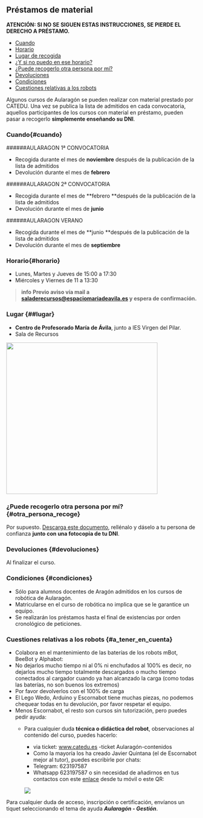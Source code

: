 ## Préstamos de material

**ATENCIÓN: SI NO SE SIGUEN ESTAS INSTRUCCIONES, SE PIERDE EL DERECHO A PRÉSTAMO.**

* [Cuando](#cuando)
* [Horario](#horario)
* [Lugar de recogida](#lugar)
* [¿Y si no puedo en ese horario?](#alternativa)
* [¿Puede recogerlo otra persona por mí?](#otra_persona_recoge)
* [Devoluciones](#devoluciones)
* [Condiciones](#condiciones)
* [Cuestiones relativas a los robots](#a_tener_en_cuenta)

Algunos cursos de Aularagón se pueden realizar con material prestado por CATEDU. Una vez se publica la lista de admitidos en cada convocatoria, aquellos participantes de los cursos con material en préstamo, pueden pasar a recogerlo **simplemente enseñando su DNI**.

### Cuando{#cuando}
######AULARAGON 1ª CONVOCATORIA
* Recogida durante el mes de **noviembre** después de la publicación de la lista de admitidos
* Devolución durante el mes de **febrero**

######AULARAGON 2ª CONVOCATORIA
* Recogida durante el mes de **febrero **después de la publicación de la lista de admitidos
* Devolución durante el mes de **junio**

######AULARAGON VERANO
* Recogida durante el mes de **junio **después de la publicación de la lista de admitidos
* Devolución durante el mes de **septiembre**

### Horario{#horario}

* Lunes, Martes y Jueves de 15:00 a 17:30
* Miércoles y Viernes de 11 a 13:30

> **info**
>**Previo aviso vía mail a saladerecursos@espaciomariadeavila.es y espera de confirmación.**

### Lugar {##lugar}

* **Centro de Profesorado María de Ávila**, junto a IES Virgen del Pilar.
* Sala de Recursos

<a href="https://goo.gl/maps/b5NwjsyqcRojvknD9"><img src="https://catedu.gitbooks.io/faq-aularagon/content/assets/cifemaubicacion.png" width="400" /></a>

### ¿Puede recogerlo otra persona por mí? {#otra_persona_recoge}

Por supuesto. [Descarga este documento](https://drive.google.com/file/d/1uVmkZDku-b0pfUEHZrZZvqgolZVDheVa/view?usp=sharing), rellénalo y dáselo a tu persona de confianza **junto con una fotocopia de tu DNI**.

### Devoluciones {#devoluciones}

Al finalizar el curso.

### Condiciones {#condiciones}

* Sólo para alumnos docentes de Aragón admitidos en los cursos de robótica de Aularagón.
* Matricularse en el curso de robótica no implica que se le garantice un equipo.
* Se realizarán los préstamos hasta el final de existencias por orden cronológico de peticiones.

### Cuestiones relativas a los robots {#a_tener_en_cuenta}

* Colabora en el mantenimiento de las baterías de los robots mBot, BeeBot y Alphabot:
* No dejarlos mucho tiempo ni al 0% ni enchufados al 100% es decir, no dejarlos mucho tiempo totalmente descargados o mucho tiempo conectados al cargador cuando ya han alcanzado la carga (como todas las baterías, no son buenos los extremos) 
* Por favor devolverlos con el 100% de carga
* El Lego Wedo, Arduino y Escornabot tiene muchas piezas, no podemos chequear todas en tu devolución, por favor respetar el equipo.
* Menos Escornabot, el resto son cursos sin tutorización, pero puedes pedir ayuda:
  * Para cualquier duda **técnica o didáctica del robot**, observaciones al contenido del curso, puedes hacerlo:
    * via ticket: www.catedu.es -ticket Aularagón-contenidos
    *  Como la mayoría los ha creado Javier Quintana (el de Escornabot mejor al tutor), puedes escribirle por chats: 
      - Telegram: 623197587
      - Whatsapp  623197587 o sin necesidad de añadirnos en tus contactos con este [enlace](https://api.whatsapp.com/send?phone=34623197587) desde tu móvil o este QR:
      
      ![](http://web.catedu.es/webcatedu/images/Unitag_QRCode_1557133418259.png)

Para cualquier duda de acceso, inscripción o certificación, envíanos un tiquet seleccionando el tema de ayuda _**Aularagón - Gestión**_.

